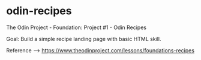 # odin-recipes
The Odin Project - Foundation: Project #1 - Odin Recipes

Goal: Build a simple recipe landing page with basic HTML skill.

Reference --> https://www.theodinproject.com/lessons/foundations-recipes
